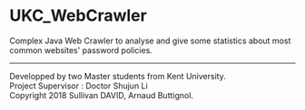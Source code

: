 # UKC_WebCrawler
Complex Java Web Crawler to analyse and give some statistics about most common websites' password policies.
_______________________________________________________
Developped by two Master students from Kent University. </br>
Project Supervisor : Doctor Shujun Li </br>
Copyright 2018 Sullivan DAVID, Arnaud Buttignol.
